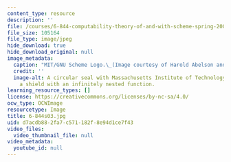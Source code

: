 ```yaml
---
content_type: resource
description: ''
file: /courses/6-844-computability-theory-of-and-with-scheme-spring-2003/d7acdb882fa7c571182f8e94d1ce7f43_6-844s03.jpg
file_size: 105164
file_type: image/jpeg
hide_download: true
hide_download_original: null
image_metadata:
  caption: "MIT/GNU Scheme Logo.\_(Image courtesy of Harold Abelson and\_Gerald Sussman.)"
  credit: ''
  image-alt: A circular seal with Massachusetts Institute of Technology wrapping around
    a shield with an infinitely nested function.
learning_resource_types: []
license: https://creativecommons.org/licenses/by-nc-sa/4.0/
ocw_type: OCWImage
resourcetype: Image
title: 6-844s03.jpg
uid: d7acdb88-2fa7-c571-182f-8e94d1ce7f43
video_files:
  video_thumbnail_file: null
video_metadata:
  youtube_id: null
---
```

